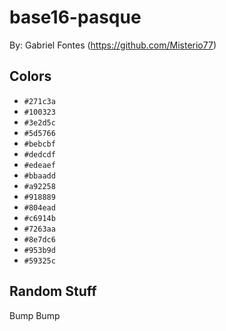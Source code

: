 # base16-pasque

By: Gabriel Fontes (https://github.com/Misterio77)

## Colors

* `#271c3a`
* `#100323`
* `#3e2d5c`
* `#5d5766`
* `#bebcbf`
* `#dedcdf`
* `#edeaef`
* `#bbaadd`
* `#a92258`
* `#918889`
* `#804ead`
* `#c6914b`
* `#7263aa`
* `#8e7dc6`
* `#953b9d`
* `#59325c`

## Random Stuff

Bump
Bump

